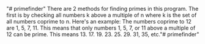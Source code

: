"# primefinder" 
There are 2 methods for finding primes in this program. The first is by checking all numbers k above a multiple of n where k is the set of all numbers coprime to n. Here's an example:
The numbers coprime to 12 are 1, 5, 7, 11. This means that only numbers 1, 5, 7, or 11 above a multiple of 12 can be prime. This means 13. 17. 19. 23. 25. 29. 31, 35, etc."# primefinder" 
